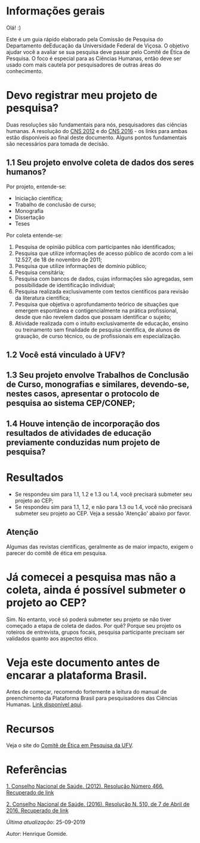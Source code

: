 # Informações gerais

Olá! :)

Este é um guia rápido elaborado pela Comissão de Pesquisa do Departamento deEducação da Universidade Federal de Viçosa. O objetivo ajudar você a avaliar se sua pesquisa deve passar pelo Comitê de Ética de Pesquisa. O foco é especial para as Ciências Humanas, então deve ser usado com mais cautela por pesquisadores de outras áreas do conhecimento.

# Devo registrar meu projeto de pesquisa?

Duas resoluções são fundamentais para nós, pesquisadores das ciências humanas. A resolução do [CNS 2012](#cns2012) e do [CNS 2016](#cns2016) - os links para ambas estão disponíveis ao final deste documento. Alguns pontos fundamentais são necessários para tomada de decisão.

## 1.1 Seu projeto envolve coleta de dados dos seres humanos?

Por projeto, entende-se:

* Iniciação científica;
* Trabalho de conclusão de curso;
* Monografia
* Dissertação
* Teses

Por coleta entende-se:

1. Pesquisa de opinião pública com participantes não identificados;
2. Pesquisa que utilize informações de acesso público de acordo com a lei 12.527, de 18 de novembro de 2011;
3. Pesquisa que utilize informações de domínio público;
4. Pesquisa censitária;
5. Pesquisa com bancos de dados, cujas informações são agregadas, sem possibilidade de identificação individual;
6. Pesquisa realizada exclusivamente com textos científicos para revisão da literatura científica;
7. Pesquisa que objetiva o aprofundamento teórico de situações que emergem espontânea e contigencialmente na prática profissional, desde que não revelem dados que possam identificar o sujeito;
8. Atividade realizada com o intuito exclusivamente de educação, ensino ou treinamento sem finalidade de pesquisa científica, de alunos de grauação, de curso técnico, ou de profissionais em especialização.


## 1.2 Você está vinculado à UFV?

## 1.3 Seu projeto envolve Trabalhos de Conclusão de Curso, monografias e similares, devendo-se, nestes casos, apresentar o protocolo de pesquisa ao sistema CEP/CONEP;

## 1.4 Houve intenção de incorporação dos resultados de atividades de educação previamente conduzidas num projeto de pesquisa?

# Resultados

* Se respondeu sim para 1.1, 1.2 e 1.3 ou 1.4, você precisará submeter seu projeto ao CEP;
* Se respondeu sim para 1.1, 1.2, e não para 1.3 ou 1.4, você não precisará submeter seu projeto ao CEP. Veja a sessão 'Atenção' abaixo por favor.

## Atenção
Algumas das revistas científicas, geralmente as de maior impacto, exigem o parecer do comitê de ética em pesquisa.

# Já comecei a pesquisa mas não a coleta, ainda é possível submeter o projeto ao CEP?
Sim. No entanto, você só poderá submeter seu projeto se não tiver começado a etapa de coleta de dados. Por quê? Porque seu projeto os roteiros de entrevista, grupos focais, pesquisa participante precisam ser validados quanto aos aspectos ético.

# Veja este documento antes de encarar a plataforma Brasil. 
Antes de começar, recomendo fortemente a leitura do manual de preenchimento da Plataforma Brasil para pesquisadores das Ciências Humanas. [Link disponível aqui](http://www.cep.ufv.br/wp-content/uploads/Carta-Circular-nº-110-2017-Sobre-o-preenchimento-da-PB-CHS-Ciências-Humanas-e-Sociais.pdf).

# Recursos
Veja o site do [Comitê de Ética em Pesquisa da UFV](http://www.cep.ufv.br/?page_id=17).

# Referências 

<a href="cns2012"> 1. Conselho Nacional de Saúde. (2012). Resolução Número 466. Recuperado de [link](http://conselho.saude.gov.br/resolucoes/2012/Reso466.pdf)</a>

<a href="cns2016">2. Conselho Nacional de Saúde. (2016). Resolução N. 510, de 7 de Abril de 2016. Recuperado de [link](http://conselho.saude.gov.br/resolucoes/2016/Reso510.pdf)</a>

_Última atualização_: 25-09-2019 

_Autor_: Henrique Gomide.
